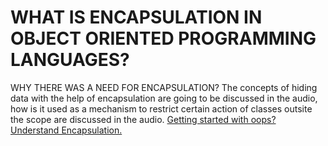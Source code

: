 # WHAT IS ENCAPSULATION IN OBJECT ORIENTED PROGRAMMING LANGUAGES? 
WHY THERE WAS A NEED FOR ENCAPSULATION?
The concepts of hiding data with the help of encapsulation are going to be discussed in the audio, how is it used as a mechanism to restrict  certain action of classes outsite the scope are discussed in the audio.
[Getting started with oops? Understand Encapsulation.](https://drive.google.com/file/d/1WmftmYcTooSUnkA6lU3iOG3HfsXiVm0n/view?usp=sharing)
